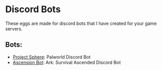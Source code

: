 # Discord Bots
These eggs are made for discord bots that I have created for your game servers.

## Bots:
- [Project Sphere](https://github.com/projectsphere/sphere): Palworld Discord Bot
- [Ascension Bot](https://github.com/dkoz/ascension-bot): Ark: Survival Ascended Discord Bot